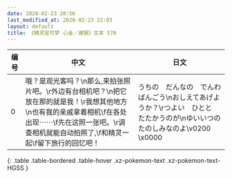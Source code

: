 ```yaml
---
date: 2020-02-23 20:56
last_modified_at: 2020-02-23 22:03
layout: default
title: 《精灵宝可梦 心金／魂银》文本 570
---
```

| 编号 | 中文 | 日文 |
| ---- | ---- | ---- |
| 0 | 哦？是观光客吗？\n那么,来拍张照片吧。\r外边有台相机吧？\n把它放在那的就是我！\r我想其他地方\n也有我的亲戚拿着相机\f在各处出现⋯⋯\f先在这照一张吧。\r调查相机就能自动拍照了,\f和精灵一起\f留下旅行的回忆吧！ | うちの　だんなの　でんわばんごう\nおしえてあげようか？\rつよい　ひとと　たたかうのが\nゆいいつの　たのしみなのよ\v0200　\x0000 |
{: .table .table-bordered .table-hover .xz-pokemon-text .xz-pokemon-text-HGSS }